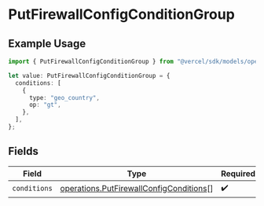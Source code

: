 # PutFirewallConfigConditionGroup

## Example Usage

```typescript
import { PutFirewallConfigConditionGroup } from "@vercel/sdk/models/operations/putfirewallconfig.js";

let value: PutFirewallConfigConditionGroup = {
  conditions: [
    {
      type: "geo_country",
      op: "gt",
    },
  ],
};
```

## Fields

| Field                                                                                              | Type                                                                                               | Required                                                                                           | Description                                                                                        |
| -------------------------------------------------------------------------------------------------- | -------------------------------------------------------------------------------------------------- | -------------------------------------------------------------------------------------------------- | -------------------------------------------------------------------------------------------------- |
| `conditions`                                                                                       | [operations.PutFirewallConfigConditions](../../models/operations/putfirewallconfigconditions.md)[] | :heavy_check_mark:                                                                                 | N/A                                                                                                |
